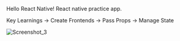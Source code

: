 Hello React Native!
React native practice app.

Key Learnings
-> Create Frontends
-> Pass Props
-> Manage State

![Screenshot_3](https://github.com/HacerYaman/todoList-ReactNative/assets/109144995/a6064a0a-2144-42dc-a8c9-68612cb968f3)
